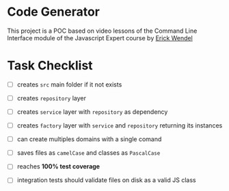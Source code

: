 # Code Generator

This project is a POC based on video lessons of the Command Line Interface module of the Javascript Expert  course by [Erick Wendel](https://cursos.erickwendel.com.br)


# Task Checklist

- [ ] creates `src` main folder if it not exists

- [ ] creates `repository` layer

- [ ] creates `service` layer with `repository` as dependency

- [ ] creates `factory` layer with `service` and `repository` returning its instances

- [ ] can create multiples domains with a single comand

- [ ] saves files as `camelCase` and classes as `PascalCase`

- [ ] reaches **100% test coverage**

- [ ] integration tests should validate files on disk as a valid JS class​
